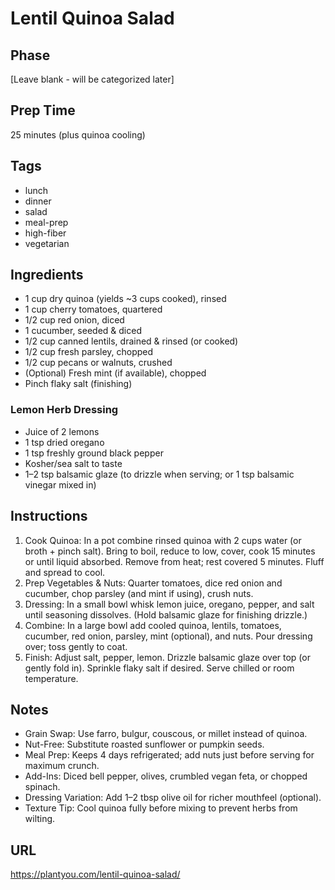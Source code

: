 # Lentil Quinoa Salad

## Phase
[Leave blank - will be categorized later]

## Prep Time
25 minutes (plus quinoa cooling)

## Tags
- lunch
- dinner
- salad
- meal-prep
- high-fiber
- vegetarian

## Ingredients
- 1 cup dry quinoa (yields ~3 cups cooked), rinsed
- 1 cup cherry tomatoes, quartered
- 1/2 cup red onion, diced
- 1 cucumber, seeded & diced
- 1/2 cup canned lentils, drained & rinsed (or cooked)
- 1/2 cup fresh parsley, chopped
- 1/2 cup pecans or walnuts, crushed
- (Optional) Fresh mint (if available), chopped
- Pinch flaky salt (finishing)

### Lemon Herb Dressing
- Juice of 2 lemons
- 1 tsp dried oregano
- 1 tsp freshly ground black pepper
- Kosher/sea salt to taste
- 1–2 tsp balsamic glaze (to drizzle when serving; or 1 tsp balsamic vinegar mixed in)

## Instructions
1. Cook Quinoa: In a pot combine rinsed quinoa with 2 cups water (or broth + pinch salt). Bring to boil, reduce to low, cover, cook 15 minutes or until liquid absorbed. Remove from heat; rest covered 5 minutes. Fluff and spread to cool.
2. Prep Vegetables & Nuts: Quarter tomatoes, dice red onion and cucumber, chop parsley (and mint if using), crush nuts.
3. Dressing: In a small bowl whisk lemon juice, oregano, pepper, and salt until seasoning dissolves. (Hold balsamic glaze for finishing drizzle.)
4. Combine: In a large bowl add cooled quinoa, lentils, tomatoes, cucumber, red onion, parsley, mint (optional), and nuts. Pour dressing over; toss gently to coat.
5. Finish: Adjust salt, pepper, lemon. Drizzle balsamic glaze over top (or gently fold in). Sprinkle flaky salt if desired. Serve chilled or room temperature.

## Notes
- Grain Swap: Use farro, bulgur, couscous, or millet instead of quinoa.
- Nut-Free: Substitute roasted sunflower or pumpkin seeds.
- Meal Prep: Keeps 4 days refrigerated; add nuts just before serving for maximum crunch.
- Add-Ins: Diced bell pepper, olives, crumbled vegan feta, or chopped spinach.
- Dressing Variation: Add 1–2 tbsp olive oil for richer mouthfeel (optional).
- Texture Tip: Cool quinoa fully before mixing to prevent herbs from wilting.

## URL
https://plantyou.com/lentil-quinoa-salad/
